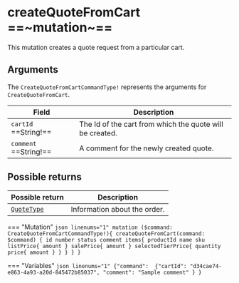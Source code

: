 # createQuoteFromCart ==~mutation~==

This mutation creates a quote request from a particular cart.

## Arguments

The `CreateQuoteFromCartCommandType!` represents the arguments for `CreateQuoteFromCart`. 

| Field                     | Description                                              |
| ------------------------- | -------------------------------------------------------- |
| `cartId` ==String!==    | The Id of the cart from which the quote will be created. |
| `comment` ==String!==   | A comment for the newly created quote.                   |


## Possible returns

| Possible return                                          	| Description                    	|
|---------------------------------------------------------	|-------------------------------	|
| [`QuoteType`](../objects/QuoteType.md)                   	|  Information about the order.  	|


=== "Mutation"
    ```json linenums="1"
    mutation ($command: CreateQuoteFromCartCommandType!){
      createQuoteFromCart(command: $command)
          {
        id
        number
        status
        comment
            items{
              productId
              name
              sku
              listPrice{
                amount
              }
              salePrice{
                amount
              }
              selectedTierPrice{
                quantity
                price{
                  amount
                }
              }
          }
      }
    }
    ```

=== "Variables"
    ```json linenums="1"
    {"command": 
      {"cartId": "d34cae74-e863-4a93-a20d-845472b85037",
        "comment": "Sample comment"
      }
    }
    ```

